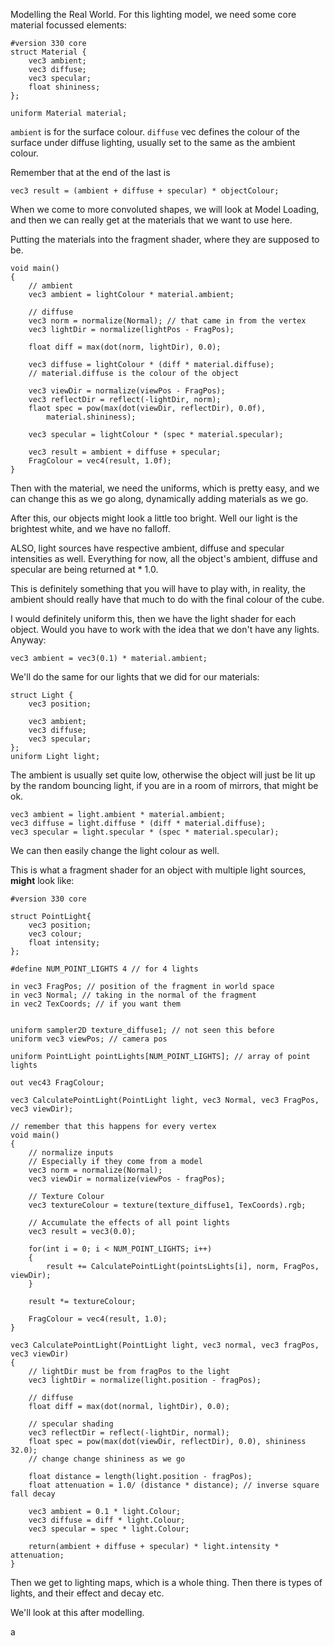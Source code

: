 Modelling the Real World. 
For this lighting model, we need some core material focussed elements: 
```
#version 330 core
struct Material { 
	vec3 ambient;
	vec3 diffuse;
	vec3 specular;
	float shininess;
};

uniform Material material;
```

`ambient` is for the surface colour. 
`diffuse` vec defines the colour of the surface under diffuse lighting, usually set to the same as the ambient colour. 

Remember that at the end of the last is 
```
vec3 result = (ambient + diffuse + specular) * objectColour;
```

When we come to more convoluted shapes, we will look at Model Loading, and then we can really get at the materials that we want to use here. 



Putting the materials into the fragment shader, where they are supposed to be. 
```
void main() 
{ 
	// ambient
	vec3 ambient = lightColour * material.ambient;

	// diffuse
	vec3 norm = normalize(Normal); // that came in from the vertex
	vec3 lightDir = normalize(lightPos - FragPos);

	float diff = max(dot(norm, lightDir), 0.0);
	
	vec3 diffuse = lightColour * (diff * material.diffuse);
	// material.diffuse is the colour of the object

	vec3 viewDir = normalize(viewPos - FragPos);
	vec3 reflectDir = reflect(-lightDir, norm);
	flaot spec = pow(max(dot(viewDir, reflectDir), 0.0f), 
		material.shininess);

	vec3 specular = lightColour * (spec * material.specular);

	vec3 result = ambient + diffuse + specular;
	FragColour = vec4(result, 1.0f);
}
```

Then with the material, we need the uniforms, which is pretty easy, and we can change this as we go along, dynamically adding materials as we go. 

After this, our objects might look a little too bright. 
Well our light is the brightest white, and we have no falloff. 

ALSO, light sources have respective ambient, diffuse and specular intensities as well. 
Everything for now, all the object's ambient, diffuse and specular are being returned at * 1.0. 


This is definitely something that you will have to play with, in reality, the ambient should really have that much to do with the final colour of the cube. 

I would definitely uniform this, then we have the light shader for each object. 
Would you have to work with the idea that we don't have any lights. 
Anyway: 
```
vec3 ambient = vec3(0.1) * material.ambient;
```

We'll do the same for our lights that we did for our materials: 
```
struct Light { 
	vec3 position;

	vec3 ambient;
	vec3 diffuse;
	vec3 specular;
};
uniform Light light;
```

The ambient is usually set quite low, otherwise the object will just be lit up by the random bouncing light, if you are in a room of mirrors, that might be ok. 

```
vec3 ambient = light.ambient * material.ambient; 
vec3 diffuse = light.diffuse * (diff * material.diffuse);
vec3 specular = light.specular * (spec * material.specular);
```

We can then easily change the light colour as well. 

This is what a fragment shader for an object with multiple light sources, **might** look like: 

```
#version 330 core

struct PointLight{ 
	vec3 position; 
	vec3 colour;
	float intensity;
};

#define NUM_POINT_LIGHTS 4 // for 4 lights

in vec3 FragPos; // position of the fragment in world space
in vec3 Normal; // taking in the normal of the fragment
in vec2 TexCoords; // if you want them 


uniform sampler2D texture_diffuse1; // not seen this before 
uniform vec3 viewPos; // camera pos

uniform PointLight pointLights[NUM_POINT_LIGHTS]; // array of point lights

out vec43 FragColour;

vec3 CalculatePointLight(PointLight light, vec3 Normal, vec3 FragPos, vec3 viewDir);

// remember that this happens for every vertex
void main() 
{ 
	// normalize inputs
	// Especially if they come from a model
	vec3 norm = normalize(Normal);
	vec3 viewDir = normalize(viewPos - fragPos);

	// Texture Colour
	vec3 textureColour = texture(texture_diffuse1, TexCoords).rgb;

	// Accumulate the effects of all point lights
	vec3 result = vec3(0.0);

	for(int i = 0; i < NUM_POINT_LIGHTS; i++)
	{ 
		result += CalculatePointLight(pointsLights[i], norm, FragPos, viewDir);
	}

	result *= textureColour;
	
	FragColour = vec4(result, 1.0);
}

vec3 CalculatePointLight(PointLight light, vec3 normal, vec3 fragPos, vec3 viewDir)
{ 
	// lightDir must be from fragPos to the light 
	vec3 lightDir = normalize(light.position - fragPos);

	// diffuse
	float diff = max(dot(normal, lightDir), 0.0);

	// specular shading
	vec3 reflectDir = reflect(-lightDir, normal);
	float spec = pow(max(dot(viewDir, reflectDir), 0.0), shininess 32.0); 
	// change change shininess as we go

	float distance = length(light.position - fragPos);
	float attenuation = 1.0/ (distance * distance); // inverse square fall decay

	vec3 ambient = 0.1 * light.Colour;
	vec3 diffuse = diff * light.Colour;
	vec3 specular = spec * light.Colour;

	return(ambient + diffuse + specular) * light.intensity * attenuation;
}
```
Then we get to lighting maps, which is a whole thing. 
Then there is types of lights, and their effect and decay etc.

We'll look at this after modelling. 

a